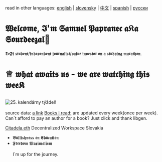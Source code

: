 read in other languages: [english](https://) | [slovensky](https://) | [中文](https://) | [spanish](https://) | [русски](https://) 
<p align="center">

# 𝖂𝖊𝖑𝖈𝖔𝖒𝖊, 𝕴'𝖒 𝕾𝖆𝖒𝖚𝖊𝖑 𝕻𝖆𝖕𝖗𝖆𝖓𝖊𝖈 𝖆𝔎𝖆 𝕾𝖔𝖚𝖗𝖉𝖊𝖊𝖟𝖆𝖑👋 
𝕯𝖊𝕱𝖎 𝖘𝖙𝖚𝖉𝖊𝖓𝖙/𝖎𝖓𝖉𝖊𝖕𝖊𝖓𝖉𝖊𝖓𝖙 𝖏𝖔𝖚𝖗𝖓𝖆𝖑𝖎𝖘𝖙/𝖛𝖆𝖑𝖚𝖊 𝖎𝖓𝖛𝖊𝖘𝖙𝖔𝖗 𝖔𝖓 𝖆 𝖘𝖙𝖚𝖉𝖞𝖎𝖓𝖌 𝖒𝖆𝖗𝖆𝖙𝖍𝖔𝖓.  <br>
# ♕ 𝖜𝖍𝖆𝖙 𝖆𝖜𝖆𝖎𝖙𝖘 𝖚𝖘 - 𝖜𝖊 𝖆𝖗𝖊 𝖜𝖆𝖙𝖈𝖍𝖎𝖓𝖌 𝖙𝖍𝖎𝖘 𝖜𝖊𝖊𝕶<br></p>
 ![25. kalendárny týždeň](https://scontent-frt3-1.xx.fbcdn.net/v/t1.15752-9/289048318_356182839790498_8719192773696821607_n.png?_nc_cat=106&ccb=1-7&_nc_sid=ae9488&_nc_ohc=OwZCtjToERcAX87GWMC&_nc_ht=scontent-frt3-1.xx&oh=03_AVJn4bvwn6rdar9EPjMeVwQpG6u_LUmB-8yZcZJmv11SqA&oe=62D2F081)
 <br>    
source data: 
[a link](https://github.com/samuelPapranec/citadela)
[Books I read:](https://samuelpapranec.github.io/compact-gallery#fluid-gallery) are updated every week(once per week). Can´t afford to pay an author for a book? Just click and thank libgen. 

[Citadela.eth](tbd) Decentralized Workspace Slovakia
  <br>
  - 𝕭𝖚𝖑𝖑𝖎𝖘𝖍𝖓𝖊𝖘𝖘 𝖔𝖓 𝕰𝖉𝖚𝖈𝖆𝖙𝖎𝖔𝖓  <br>
  - 𝕱𝖗𝖊𝖊𝖉𝖔𝖒 𝕸𝖆𝖝𝖎𝖒𝖆𝖑𝖎𝖘𝖒   <br>
    <br>
I´m up for the journey.
